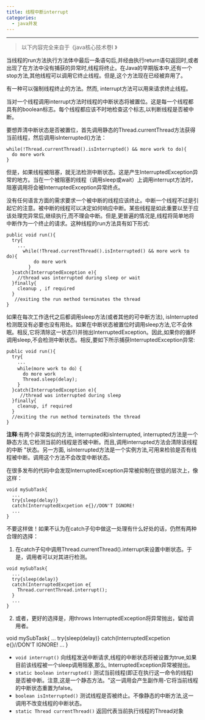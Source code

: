 ```yaml
---
title: 线程中断interrupt
categories:
  - java并发
---
```




---
> 以下内容完全来自于《java核心技术卷Ⅰ 》

当线程的run方法执行方法体中最后一条语句后,并经由执行return语句返回时,或者出现了在方法中没有捕获的异常时,线程将终止。在Java的早期版本中,还有一个stop方法,其他线程可以调用它终止线程。但是,这个方法现在已经被弃用了。

有一种可以强制线程终止的方法。然而, interrupt方法可以用来请求终止线程。

当对一个线程调用interrupt方法时线程的中断状态将被置位。这是每一个线程都具有的boolean标志。每个线程都应该不时地检查这个标志,以判断线程是否被中断。

要想弄清中断状态是否被置位，首先调用静态的Thread.currentThread方法获得当前线程，然后调用isInterrupted()方法：
```
while(!Thread.currentThread().isInterrupted() && more work to do){
  do more work
}
```
但是，如果线程被阻塞，就无法检测中断状态。这是产生InterruptedException异常的地方。当在一个被阻塞的线程（调用sleep或wait）上调用interrupt方法时，阻塞调用将会被InterruptedException异常终点。

没有任何语言方面的需求要求一个被中断的线程应该终止。中断一个线程不过是引起它的注意。被中断的线程可以决定如何响应中断。某些线程是如此重要以至于应该处理完异常后,继续执行,而不理会中断。但是,更普遍的情况是,线程将简单地将中断作为一个终止的请求。这种线程的run方法具有如下形式:
```
public void run(){
  try{
    ...
      while(!Thread.currentThread().isInterrupted() && more work to do){
          do more work
        }
  }catch(InterruptedException e){
    //thread was interrupted during sleep or wait
  }finally{
    cleanup , if required
  }
   //exiting the run method terminates the thread
}
```
如果在每次工作迭代之后都调用sleep方法(或者其他的可中断方法), isInterrupted检测既没有必要也没有用处。如果在中断状态被置位时调用sleep方法,它不会休眠。相反,它将清除这一状态(!)并抛出InterruptedException。因此,如果你的循环调用sleep,不会检测中断状态。相反,要如下所示捕获InterruptedException异常:
```
public void run(){
  try{
    ...
    while(more work to do）{
      do more work
      Thread.sleep(delay);
    }
  }catch(InterruptedException e){
     //thread was interrupted during sleep
  }finally{
    cleanup, if required
  }
  //exiting the run method terminateds the thread
}
```
**注释**:有两个非常类似的方法, interrupted和isInterrupted, interrupted方法是一个静态方法,它检测当前的线程是否被中断。而且,调用interrupted方法会清除该线程的中断 "状态。另一方面, isInterrupted方法是一个实例方法,可用来检验是否有线程被中断。调用这个方法不会改变中断状态。

在很多发布的代码中会发现InterruptedException异常被抑制在很低的层次上，像这样：
```
void mySubTask{
  ...
  try{sleep(delay)}
  catch(InterruptedExcpetion e{}//DON'T IGNORE!
  ...
}
```
不要这样做！如果不认为在catch子句中做这一处理有什么好处的话，仍然有两种合理的选择：
1. 在catch子句中调用Thread.currentThread().interrupt来设置中断状态。于是，调用者可以对其进行检测。
```
void mySubTask{
  ...
  try{sleep(delay)}
  catch(InterruptedExcpetion e{
    Thread.currentThread.interrupt();
  }
  ...
}
```
2. 或者，更好的选择是，用throws InterruptedException将异常抛出，留给调用者。  

void mySubTask{
  ...
  try{sleep(delay)}
  catch(InterruptedExcpetion e{}//DON'T IGNORE!
  ...
}



* `void interrupt()`
向线程发送中断请求,线程的中断状态将被设置为true,如果目前该线程被一个sleep调用阻塞,那么, InterruptedException异常被抛出。
* `static boolean interrupted()`
测试当前线程(即正在执行这一命令的线程)是否被中断。注意,这是一个静态方法。"这一调用会产生副作用-它将当前线程的中断状态重置为false。
* `boolean isInterrupted()`
测试线程是否被终止。不像静态的中断方法,这一调用不改变线程的中断状态。
* `static Thread currentThread()`
返回代表当前执行线程的Thread对象
                                                                                                                                                                                                                                                                                                                                                                                                                                                                                                                                                                                                                                                                                                                                                                                                                                                                                                                                                                                                                                                                                                                                                                                                                                                                                                                                                                                                                                                                                                                                                                                                                                                                                                                                                                                                                                                                                                                                                                                                                                                                                                                                                                                                                                                                                                                                                                                                                                                                                                                                                                                                                                                                                                                                                                                                                                                                                                                                                                                                                                                                                                                                                                                                                                                                                                                                                                                                                                                                                                                                                                                                                                                                                                                                                                                                                                                                                                                                                                                                                                                                                                                                                                                                                                                                                                                                                                                                                                                                                                                                                                                                                                                                                                                                                                                                                                                                                                                                                                                                                                                                                                                                                                                                                                                                                                                                                                                                                                                                                                                                                                                                                                                                                                                                                                                                                                                                                                                                                                                                                                                                                                